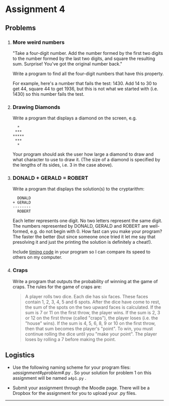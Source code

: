 # Assignment 4

## Problems

1.  ### More weird numbers

    "Take a four-digit number. Add the number formed by the first two
    digits to the number formed by the last two digits, and square the
    resulting sum. Surprise! You've got the original number back."

    Write a program to find all the four-digit numbers that have this
    property.

    For example, here's a number that fails the test: 1430. Add 14 to
    30 to get 44, square 44 to get 1936, but this is not what we started
    with (i.e. 1430) so this number fails the test.

2.  ### Drawing Diamonds

    Write a program that displays a diamond on the screen, e.g.

          *
         ***
        *****
         ***
          *

    Your program should ask the user how large a diamond to draw and
    what character to use to draw it. (The size of a diamond is
    specified by the lengths of its sides, i.e. 3 in the case above).

3.  ### DONALD + GERALD = ROBERT

    Write a program that displays the solution(s) to the cryptarithm:

          DONALD
        + GERALD
        --------
          ROBERT

    Each letter represents one digit. No two letters represent the same
    digit. The numbers represented by DONALD, GERALD and ROBERT are
    well-formed, e.g. do not begin with 0. How fast can you make your
    program? The faster the better (but since someone once tried it let
    me say that presolving it and just the printing the solution is
    definitely a cheat!).

    Include [timing code](35-timing-programs.md) in your program so I can
    compare its speed to others on my computer.

4.  ### Craps

    Write a program that outputs the probability of winning at the game
    of craps. The rules for the game of craps are:

    > A player rolls two dice. Each die has six faces. These faces
    contain 1, 2, 3, 4, 5 and 6 spots. After the dice have come to
    rest, the sum of the spots on the two upward faces is calculated.
    If the sum is 7 or 11 on the first throw, the player wins. If the
    sum is 2, 3 or 12 on the first throw (called "craps"), the
    player loses (i.e. the "house" wins). If the sum is 4, 5, 6, 8,
    9 or 10 on the first throw, then that sum becomes the player's
    "point". To win, you must continue rolling the dice until you
    "make your point". The player loses by rolling a 7 before making
    the point.

## Logistics

-   Use the following naming scheme for your program files:
    `a`*assignment#*`p`*problem#*.py . So your solution for problem 1 on this assignment will be named `a4p1.py` .

-   Submit your assignment through the Moodle page. There will be a Dropbox for the assignment for you to upload your .py files.

------------------------------------------------------------------------
